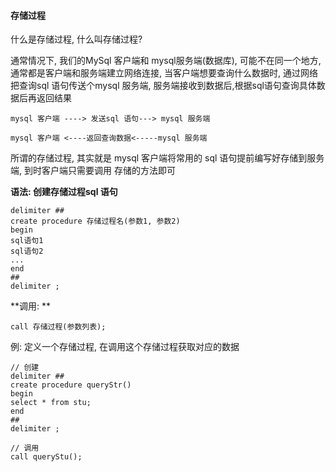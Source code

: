 #### 存储过程

什么是存储过程, 什么叫存储过程? 

通常情况下, 我们的MySql 客户端和 mysql服务端(数据库), 可能不在同一个地方, 通常都是客户端和服务端建立网络连接, 当客户端想要查询什么数据时, 通过网络把查询sql 语句传送个mysql 服务端, 服务端接收到数据后,根据sql语句查询具体数据后再返回结果


```
mysql 客户端 ----> 发送sql 语句---> mysql 服务端

mysql 客户端 <----返回查询数据<-----mysql 服务端
```

所谓的存储过程, 其实就是 mysql 客户端将常用的 sql 语句提前编写好存储到服务端, 到时客户端只需要调用 存储的方法即可



**语法: 创建存储过程sql 语句**
```
delimiter ##
create procedure 存储过程名(参数1, 参数2)
begin
sql语句1
sql语句2
...
end
## 
delimiter ;
```

**调用: **
```
call 存储过程(参数列表);
```



例: 定义一个存储过程, 在调用这个存储过程获取对应的数据

``` 
// 创建
delimiter ##
create procedure queryStr()
begin
select * from stu;
end
##
delimiter ;

// 调用
call queryStu();
```


